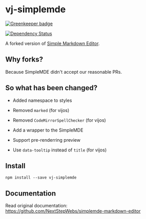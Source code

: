 # vj-simplemde

[![Greenkeeper badge](https://badges.greenkeeper.io/vijos/vj-simplemde.svg)](https://greenkeeper.io/)

[![Dependency Status](https://www.versioneye.com/user/projects/57a821d20f640007826cab87/badge.svg?style=flat-square)](https://www.versioneye.com/user/projects/57a821d20f640007826cab87)

A forked version of [Simple Markdown Editor](https://simplemde.com/).

## Why forks?

Because SimpleMDE didn't accept our reasonable PRs.

## So what has been changed?

- Added namespace to styles

- Removed `marked` (for vijos)

- Removed `CodeMirrorSpellChecker` (for vijos)

- Add a wrapper to the SimpleMDE

- Support pre-renderring preview

- Use `data-tooltip` instead of `title` (for vijos)

## Install

`npm install --save vj-simplemde`

## Documentation

Read original documentation: https://github.com/NextStepWebs/simplemde-markdown-editor
